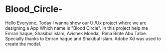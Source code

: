 # Blood_Circle-
Hello Everyone, Today I wanna show our Ui/Ux project where we are designing a App Which name is "Blood Circle". In this project help me Emran haque, Shakibul islam, Avishek Mondal, Rima Binte Abu Talbe. Specially thanks to Emran haque and Shakibul islam.   Adobe Xd was used to create the model. 
